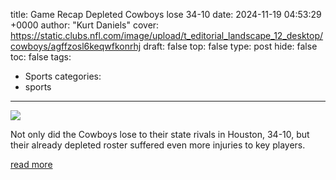 title: Game Recap Depleted Cowboys lose 34-10
date: 2024-11-19 04:53:29 +0000
author: "Kurt Daniels"
cover: https://static.clubs.nfl.com/image/upload/t_editorial_landscape_12_desktop/cowboys/agffzosl6keqwfkonrhj
draft: false
top: false
type: post
hide: false
toc: false
tags:
  - Sports
categories:
  - sports
---

![](https://static.clubs.nfl.com/image/upload/t_editorial_landscape_12_desktop/cowboys/agffzosl6keqwfkonrhj)

Not only did the Cowboys lose to their state rivals in Houston, 34-10, but their already depleted roster suffered even more injuries to key players.

[read more](https://www.dallascowboys.com/news/game-recap-depleted-cowboys-lose-34-10)
